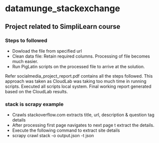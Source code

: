 # datamunge_stackexchange

## Project related to SimpliLearn course
### Steps to followed
   * Dowload the file from specified url
   * Clean data file: Retain required columns. Processing of file becomes much easier. 
   * Run PigLatin scripts on the processed file to arrive at the solution. 
   
Refer socialmedia_project_report.pdf contains all the steps followed. This approach was taken as CloudLab was taking too much time in running scripts. Executed all scripts local system. Final working report generated based on the CloudLab results.  

### stack is scrapy example 
   * Crawls stackoverflow.com extracts title, url, description & question tag details
   * After processing first page navigates to next page t extract the details.
   * Execute the following command to extract site details
   * scrapy crawl stack -o output.json -t json

